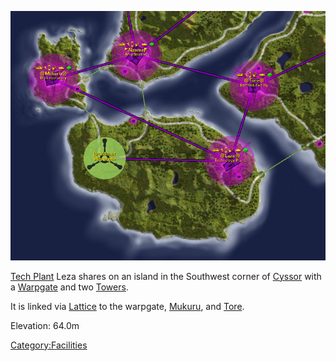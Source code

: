 ![](../images/Leza_Mukuru_Map.jpg "Leza_Mukuru_Map.jpg")

[Tech Plant](Tech_Plant.md) Leza shares on an island in the
Southwest corner of [Cyssor](../locations/Cyssor.md) with a
[Warpgate](../locations/Warpgate.md) and two [Towers](../locations/Towers.md).

It is linked via [Lattice](terminology/Lattice.md) to the warpgate,
[Mukuru](Mukuru.md), and [Tore](Tore.md).

Elevation: 64.0m

[Category:Facilities](Category:Facilities.md)
